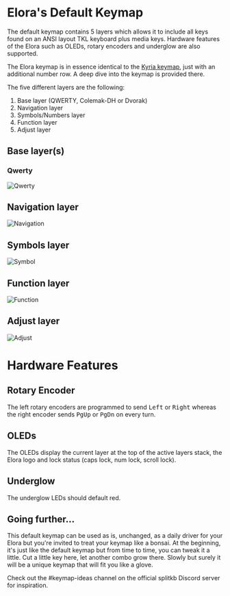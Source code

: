 # Elora's Default Keymap
The default keymap contains 5 layers which allows it to include all keys found on an ANSI layout TKL keyboard plus media keys.
Hardware features of the Elora such as OLEDs, rotary encoders and underglow are also supported.

The Elora keymap is in essence identical to the [Kyria keymap](https://github.com/qmk/qmk_firmware/blob/master/keyboards/splitkb/kyria/keymaps/default/readme.md), just with an additional number row. A deep dive into the keymap is provided there.

The five different layers are the following:
1. Base layer (QWERTY, Colemak-DH or Dvorak)
2. Navigation layer
3. Symbols/Numbers layer
4. Function layer
5. Adjust layer

## Base layer(s)
### Qwerty
![Qwerty](https://i.imgur.com/SZB1Z5gh.jpg)

## Navigation layer
![Navigation](https://i.imgur.com/tDM1MZeh.jpg)

## Symbols layer
![Symbol](https://i.imgur.com/9LsxnLRh.jpg)

## Function layer
![Function](https://i.imgur.com/KMCqh7Ch.jpg)

## Adjust layer
![Adjust](https://i.imgur.com/6WtMo8ih.jpg)

# Hardware Features

## Rotary Encoder
The left rotary encoders are programmed to send <kbd>Left</kbd> or <kbd>Right</kbd> whereas the right encoder sends <kbd>PgUp</kbd> or <kbd>PgDn</kbd> on every turn.

## OLEDs
The OLEDs display the current layer at the top of the active layers stack, the Elora logo and lock status (caps lock, num lock, scroll lock).

## Underglow
The underglow LEDs should default red.

## Going further…
This default keymap can be used as is, unchanged, as a daily driver for your Elora but you're invited to treat your keymap like a bonsai. At the beginning, it's just like the default keymap but from time to time, you can tweak it a little. Cut a little key here, let another combo grow there. Slowly but surely it will be a unique keymap that will fit you like a glove.

Check out the #keymap-ideas channel on the official splitkb Discord server for inspiration.
